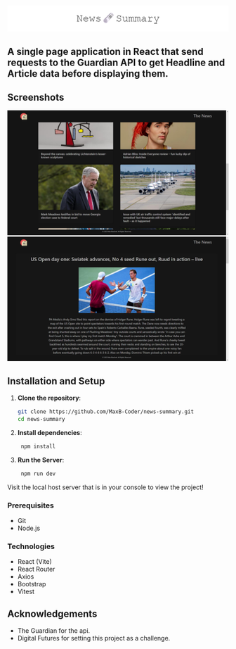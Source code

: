 ![News Summary Challenge](./documentation/newsSummary.png)

## A single page application in React that send requests to the Guardian API to get Headline and Article data before displaying them.

## Screenshots

![Home Screen](./documentation/screenshots/homeScreen.png)
![Article Page](./documentation/screenshots/articlePage.png)

## Installation and Setup

1. **Clone the repository**:

   ```bash
   git clone https://github.com/MaxB-Coder/news-summary.git
   cd news-summary
   ```

2. **Install dependencies**:

   ```bash
    npm install
   ```

3. **Run the Server**:

   ```bash
    npm run dev
   ```

Visit the local host server that is in your console to view the project!

### Prerequisites

- Git
- Node.js

### Technologies

- React (Vite)
- React Router
- Axios
- Bootstrap
- Vitest

## Acknowledgements

- The Guardian for the api.
- Digital Futures for setting this project as a challenge.
